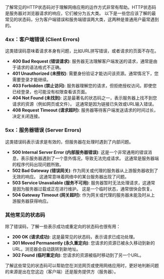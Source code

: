 了解常见的HTTP状态码对于理解网络应用的运作方式非常有帮助。HTTP状态码是服务器对浏览器请求的响应，它们被分为五大类。 以下是一些您应该了解的最常见的状态码，分为客户端错误和服务端错误两大类，这两种是普通用户最常遇到的。

### **4xx：客户端错误 (Client Errors)**

这类错误码意味着请求本身有问题，比如URL拼写错误，或者请求的页面不存在。

*   **400 Bad Request (错误请求)**: 服务器无法理解客户端发送的请求，通常是由于请求的语法格式不正确。
*   **401 Unauthorized (未授权)**: 需要身份验证才能访问该资源。通常情况下，您需要登录才能继续。
*   **403 Forbidden (禁止访问)**: 服务器理解您的请求，但拒绝授权访问。即使您已经登录，也可能没有权限查看该页面。
*   **404 Not Found (未找到)**: 这是最著名的状态码之一，表示服务器上找不到您请求的资源（例如网页或文件）。 这通常是因为链接已失效或URL输入错误。
*   **408 Request Timeout (请求超时)**: 服务器等待客户端发送请求的时间过长，决定关闭连接。

### **5xx：服务器错误 (Server Errors)**

这类错误码表示请求是有效的，但服务器在处理时遇到了内部问题。

*   **500 Internal Server Error (内部服务器错误)**: 这是一个非常通用的错误消息，表示服务器遇到了一个意外情况，导致无法完成请求。 这通常是服务器端的程序代码出现问题所致。
*   **502 Bad Gateway (错误网关)**: 作为网关或代理的服务器从上游服务器收到了无效的响应。 这通常意味着网络中的某台服务器出现了问题。
*   **503 Service Unavailable (服务不可用)**: 服务器暂时无法处理请求，这通常是因为服务器过载或正在进行维护。 这是一个临时状态，通常很快会恢复。
*   **504 Gateway Timeout (网关超时)**: 作为网关或代理的服务器未能及时从上游服务器获得响应。

### **其他常见的状态码**

除了错误码，了解一些表示成功或重定向的状态码也很有用：

*   **200 OK (请求成功)**: 这是最常见的状态码，表示请求已成功处理。
*   **301 Moved Permanently (永久重定向)**: 您请求的资源已被永久移动到新的URL。浏览器会自动跳转到新地址。
*   **302 Found (临时重定向)**: 您请求的资源被临时移动到了另一个URL。

了解这些常见的状态码可以帮助您在浏览网页或使用网络应用时，更好地判断问题的来源是出在您这边（客户端）还是服务提供方（服务器）。